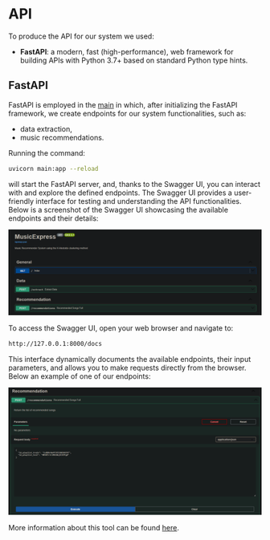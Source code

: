 # API

To produce the API for our system we used:

- **FastAPI**: a modern, fast (high-performance), web framework for building APIs with Python 3.7+ based on standard Python type hints.

## FastAPI

FastAPI is employed in the [main](../main.py) in which, after initializing the FastAPI framework, we create endpoints for our system functionalities, such as:

- data extraction,
- music recommendations.

Running the command:

```bash
uvicorn main:app --reload
```

will start the FastAPI server, and, thanks to the Swagger UI, you can interact with and explore the defined endpoints. The Swagger UI provides a user-friendly interface for testing and understanding the API functionalities. Below is a screenshot of the Swagger UI showcasing the available endpoints and their details:

![plot](/figures/fastapi_swagger.png?raw=true)

To access the Swagger UI, open your web browser and navigate to:

```bash
http://127.0.0.1:8000/docs
```

This interface dynamically documents the available endpoints, their input parameters, and allows you to make requests directly from the browser. Below an example of one of our endpoints:

![plot](/figures/fastapi_swagger_example.png?raw=true)

More information about this tool can be found [here](https://fastapi.tiangolo.com/).
